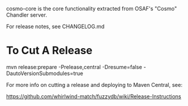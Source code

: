 
cosmo-core is the core functionality extracted from OSAF's "Cosmo" Chandler server.

For release notes, see CHANGELOG.md



To Cut A Release
================

mvn release:prepare -Prelease,central -Dresume=false -DautoVersionSubmodules=true

For more info on cutting a release and deploying to Maven Central, see:

https://github.com/whirlwind-match/fuzzydb/wiki/Release-Instructions



